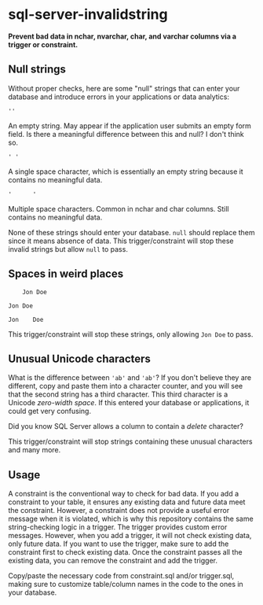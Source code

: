 # sql-server-invalidstring
**Prevent bad data in nchar, nvarchar, char, and varchar columns via a trigger or constraint.**

## Null strings
Without proper checks, here are some "null" strings that can enter your database and introduce errors in your applications or data analytics:

`''`

An empty string. May appear if the application user submits an empty form field. Is there a meaningful difference between this and null? I don't think so.

`' '`

A single space character, which is essentially an empty string because it contains no meaningful data.

`'      '`

Multiple space characters. Common in nchar and char columns. Still contains no meaningful data.

None of these strings should enter your database. `null` should replace them since it means absence of data. This trigger/constraint will stop these invalid strings but allow `null` to pass.

## Spaces in weird places
`    Jon Doe`

`Jon Doe    `

`Jon    Doe`

This trigger/constraint will stop these strings, only allowing `Jon Doe` to pass.

## Unusual Unicode characters
What is the difference between `'ab'` and `'a​b'`? If you don't believe they are different, copy and paste them into a character counter, and you will see that the second string has a third character. This third character is a Unicode *zero-width space*. If this entered your database or applications, it could get very confusing.

Did you know SQL Server allows a column to contain a *delete* character?

This trigger/constraint will stop strings containing these unusual characters and many more.

## Usage

A constraint is the conventional way to check for bad data. If you add a constraint to your table, it ensures any existing data and future data meet the constraint. However, a constraint does not provide a useful error message when it is violated, which is why this repository contains the same string-checking logic in a trigger. The trigger provides custom error messages. However, when you add a trigger, it will not check existing data, only future data. If you want to use the trigger, make sure to add the constraint first to check existing data. Once the constraint passes all the existing data, you can remove the constraint and add the trigger.

Copy/paste the necessary code from constraint.sql and/or trigger.sql, making sure to customize table/column names in the code to the ones in your database.
